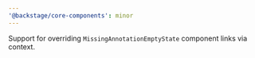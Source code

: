 ```yaml
---
'@backstage/core-components': minor
---
```


Support for overriding `MissingAnnotationEmptyState` component links via context.
